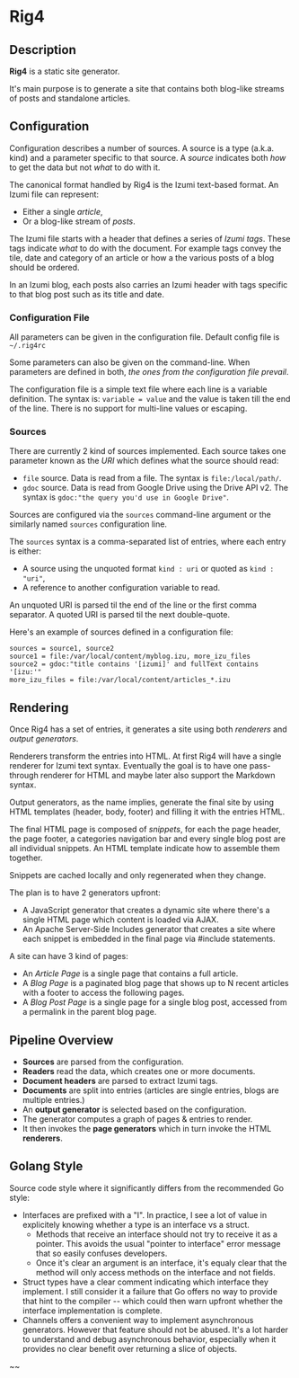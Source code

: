 # Rig4 #


## Description

**Rig4** is a static site generator.

It's main purpose is to generate a site that contains both blog-like streams of
posts and standalone articles. 


## Configuration 

Configuration describes a number of sources. A source is a type (a.k.a. kind) and
a parameter specific to that source. A *source* indicates both *how* to get the data
but not *what* to do with it.

The canonical format handled by Rig4 is the Izumi text-based format.
An Izumi file can represent:

- Either a single *article*,
- Or a blog-like stream of *posts*.

The Izumi file starts with a header that defines a series of *Izumi tags*.
These tags indicate *what* to do with the document.
For example tags convey the tile, date and category of an article
or how a the various posts of a blog should be ordered.

In an Izumi blog, each posts also carries an Izumi header with tags
specific to that blog post such as its title and date.


### Configuration File

All parameters can be given in the configuration file.
Default config file is `~/.rig4rc`

Some parameters can also be given on the command-line.
When parameters are defined in both, *the ones from the configuration file prevail*.

The configuration file is a simple text file where each line is a variable definition.
The syntax is: `variable = value` and the value is taken till the end of the line.
There is no support for multi-line values or escaping.


### Sources

There are currently 2 kind of sources implemented. Each source takes one parameter
known as the *URI* which defines what the source should read:

- `file` source. Data is read from a file. The syntax is `file:/local/path/`.
- `gdoc` source. Data is read from Google Drive using the Drive API v2.
  The syntax is `gdoc:"the query you'd use in Google Drive"`.

Sources are configured via the `sources` command-line argument or the
similarly named `sources` configuration line.

The `sources` syntax is a comma-separated list of entries, where each entry is either:

- A source using the unquoted format `kind : uri` or quoted as `kind : "uri"`,
- A reference to another configuration variable to read.

An unquoted URI is parsed til the end of the line or the first comma separator.
A quoted URI is parsed til the next double-quote.

Here's an example of sources defined in a configuration file:

    sources = source1, source2
    source1 = file:/var/local/content/myblog.izu, more_izu_files
    source2 = gdoc:"title contains '[izumi]' and fullText contains '[izu:'"
    more_izu_files = file:/var/local/content/articles_*.izu


## Rendering

Once Rig4 has a set of entries, it generates a site using both *renderers* and
*output generators*.

Renderers transform the entries into HTML.
At first Rig4 will have a single renderer for Izumi text syntax.
Eventually the goal is to have one pass-through renderer for HTML and maybe
later also support the Markdown syntax.

Output generators, as the name implies, generate the final site by using
HTML templates (header, body, footer) and filling it with the entries HTML.

The final HTML page is composed of *snippets*, for each the page header, the page
footer, a categories navigation bar and every single blog post are all individual
snippets. An HTML template indicate how to assemble them together.

Snippets are cached locally and only regenerated when they change.

The plan is to have 2 generators upfront:

- A JavaScript generator that creates a dynamic site where there's a single
  HTML page which content is loaded via AJAX.
- An Apache Server-Side Includes generator that creates a site where each
  snippet is embedded in the final page via #include statements. 

A site can have 3 kind of pages:
 
- An *Article Page* is a single page that contains a full article.
- A *Blog Page* is a paginated blog page that shows up to N recent articles
  with a footer to access the following pages.
- A *Blog Post Page* is a single page for a single blog post, accessed from
  a permalink in the parent blog page.


## Pipeline Overview

- **Sources** are parsed from the configuration.
- **Readers** read the data, which creates one or more documents.
- **Document headers** are parsed to extract Izumi tags.
- **Documents** are split into entries (articles are single entries, blogs are multiple entries.)
- An **output generator** is selected based on the configuration.
- The generator computes a graph of pages & entries to render.
- It then invokes the **page generators** which in turn invoke the HTML **renderers**.


## Golang Style

Source code style where it significantly differs from the recommended Go style:

- Interfaces are prefixed with a "I". In practice, I see a lot of value in explicitely
  knowing whether a type is an interface vs a struct.
    - Methods that receive an interface should not try to receive it as a pointer.
      This avoids the usual "pointer to interface" error message that so easily
      confuses developers.
    - Once it's clear an argument is an interface, it's equaly clear that the
      method will only access methods on the interface and not fields.
- Struct types have a clear comment indicating which interface they implement.
  I still consider it a failure that Go offers no way to provide that hint to the
  compiler -- which could then warn upfront whether the interface implementation is
  complete.
- Channels offers a convenient way to implement asynchronous generators. However
  that feature should not be abused. It's a lot harder to understand and debug
  asynchronous behavior, especially when it provides no clear benefit over
  returning a slice of objects.

~~

